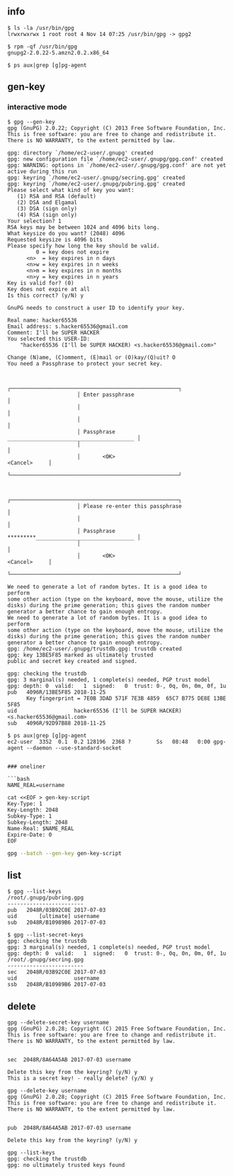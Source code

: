 
## info

```console
$ ls -la /usr/bin/gpg
lrwxrwxrwx 1 root root 4 Nov 14 07:25 /usr/bin/gpg -> gpg2
```
```console
$ rpm -qf /usr/bin/gpg
gnupg2-2.0.22-5.amzn2.0.2.x86_64
```
```console
$ ps aux|grep [g]pg-agent
```



## gen-key
### interactive mode 


```
$ gpg --gen-key
gpg (GnuPG) 2.0.22; Copyright (C) 2013 Free Software Foundation, Inc.
This is free software: you are free to change and redistribute it.
There is NO WARRANTY, to the extent permitted by law.

gpg: directory `/home/ec2-user/.gnupg' created
gpg: new configuration file `/home/ec2-user/.gnupg/gpg.conf' created
gpg: WARNING: options in `/home/ec2-user/.gnupg/gpg.conf' are not yet active during this run
gpg: keyring `/home/ec2-user/.gnupg/secring.gpg' created
gpg: keyring `/home/ec2-user/.gnupg/pubring.gpg' created
Please select what kind of key you want:
   (1) RSA and RSA (default)
   (2) DSA and Elgamal
   (3) DSA (sign only)
   (4) RSA (sign only)
Your selection? 1
RSA keys may be between 1024 and 4096 bits long.
What keysize do you want? (2048) 4096
Requested keysize is 4096 bits
Please specify how long the key should be valid.
         0 = key does not expire
      <n>  = key expires in n days
      <n>w = key expires in n weeks
      <n>m = key expires in n months
      <n>y = key expires in n years
Key is valid for? (0)
Key does not expire at all
Is this correct? (y/N) y

GnuPG needs to construct a user ID to identify your key.

Real name: hacker65536
Email address: s.hacker65536@gmail.com
Comment: I'll be SUPER HACKER
You selected this USER-ID:
    "hacker65536 (I'll be SUPER HACKER) <s.hacker65536@gmail.com>"

Change (N)ame, (C)omment, (E)mail or (O)kay/(Q)uit? O
You need a Passphrase to protect your secret key.
```

```

                      ┌─────────────────────────────────────────────────────┐
                      │ Enter passphrase                                    │
                      │                                                     │
                      │                                                     │
                      │ Passphrase ________________________________________ │
                      │                                                     │
                      │       <OK>                             <Cancel>     │
                      └─────────────────────────────────────────────────────┘
```
```

                      ┌─────────────────────────────────────────────────────┐
                      │ Please re-enter this passphrase                     │
                      │                                                     │
                      │ Passphrase *********_______________________________ │
                      │                                                     │
                      │       <OK>                             <Cancel>     │
                      └─────────────────────────────────────────────────────┘
```
```
We need to generate a lot of random bytes. It is a good idea to perform
some other action (type on the keyboard, move the mouse, utilize the
disks) during the prime generation; this gives the random number
generator a better chance to gain enough entropy.
We need to generate a lot of random bytes. It is a good idea to perform
some other action (type on the keyboard, move the mouse, utilize the
disks) during the prime generation; this gives the random number
generator a better chance to gain enough entropy.
gpg: /home/ec2-user/.gnupg/trustdb.gpg: trustdb created
gpg: key 13BE5F85 marked as ultimately trusted
public and secret key created and signed.

gpg: checking the trustdb
gpg: 3 marginal(s) needed, 1 complete(s) needed, PGP trust model
gpg: depth: 0  valid:   1  signed:   0  trust: 0-, 0q, 0n, 0m, 0f, 1u
pub   4096R/13BE5F85 2018-11-25
      Key fingerprint = 7E0B 3DAD 571F 7E3B 4859  65C7 B775 DE8E 13BE 5F85
uid                  hacker65536 (I'll be SUPER HACKER) <s.hacker65536@gmail.com>
sub   4096R/92D97B88 2018-11-25
```
```console
$ ps aux|grep [g]pg-agent
ec2-user  3352  0.1  0.2 128196  2368 ?        Ss   08:48   0:00 gpg-agent --daemon --use-standard-socket
```

```console

### oneliner

```bash
NAME_REAL=username

cat <<EOF > gen-key-script
Key-Type: 1
Key-Length: 2048
Subkey-Type: 1
Subkey-Length: 2048
Name-Real: $NAME_REAL
Expire-Date: 0
EOF
```

```bash
gpg --batch --gen-key gen-key-script
```

## list
```
$ gpg --list-keys
/root/.gnupg/pubring.gpg
------------------------
pub   2048R/03B92C0E 2017-07-03
uid       [ultimate] username
sub   2048R/B10989B6 2017-07-03

$ gpg --list-secret-keys
gpg: checking the trustdb
gpg: 3 marginal(s) needed, 1 complete(s) needed, PGP trust model
gpg: depth: 0  valid:   1  signed:   0  trust: 0-, 0q, 0n, 0m, 0f, 1u
/root/.gnupg/secring.gpg
------------------------
sec   2048R/03B92C0E 2017-07-03
uid                  username
ssb   2048R/B10989B6 2017-07-03
```
## delete

```
gpg --delete-secret-key username
gpg (GnuPG) 2.0.28; Copyright (C) 2015 Free Software Foundation, Inc.
This is free software: you are free to change and redistribute it.
There is NO WARRANTY, to the extent permitted by law.


sec  2048R/8A64A5AB 2017-07-03 username

Delete this key from the keyring? (y/N) y
This is a secret key! - really delete? (y/N) y
```

```
gpg --delete-key username
gpg (GnuPG) 2.0.28; Copyright (C) 2015 Free Software Foundation, Inc.
This is free software: you are free to change and redistribute it.
There is NO WARRANTY, to the extent permitted by law.


pub  2048R/8A64A5AB 2017-07-03 username

Delete this key from the keyring? (y/N) y
```
```
gpg --list-keys
gpg: checking the trustdb
gpg: no ultimately trusted keys found
```

